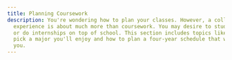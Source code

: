 ```yaml
---
title: Planning Coursework
description: You're wondering how to plan your classes. However, a college
  experience is about much more than coursework. You may desire to study abroad
  or do internships on top of school. This section includes topics like how to
  pick a major you'll enjoy and how to plan a four-year schedule that works for
  you.
---
```

